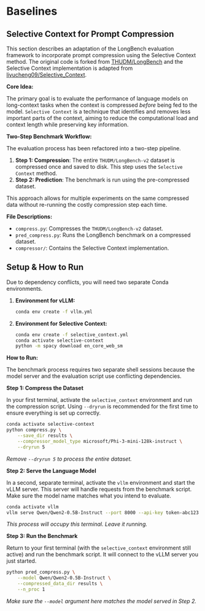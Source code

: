 # Baselines

## Selective Context for Prompt Compression

This section describes an adaptation of the LongBench evaluation framework to incorporate prompt compression using the Selective Context method. The original code is forked from [THUDM/LongBench](https://github.com/THUDM/LongBench) and the Selective Context implementation is adapted from [liyucheng09/Selective_Context](https://github.com/liyucheng09/Selective_Context).

**Core Idea:**

The primary goal is to evaluate the performance of language models on long-context tasks when the context is compressed *before* being fed to the model. `Selective Context` is a technique that identifies and removes less important parts of the context, aiming to reduce the computational load and context length while preserving key information.

**Two-Step Benchmark Workflow:**

The evaluation process has been refactored into a two-step pipeline.

1.  **Step 1: Compression**: The entire `THUDM/LongBench-v2` dataset is compressed once and saved to disk. This step uses the `Selective Context` method.
2.  **Step 2: Prediction**: The benchmark is run using the pre-compressed dataset.

This approach allows for multiple experiments on the same compressed data without re-running the costly compression step each time.

**File Descriptions:**

*   `compress.py`: Compresses the `THUDM/LongBench-v2` dataset.
*   `pred_compress.py`: Runs the LongBench benchmark on a compressed dataset.
*   `compressor/`: Contains the Selective Context implementation.

## Setup & How to Run

Due to dependency conflicts, you will need two separate Conda environments.

1.  **Environment for vLLM:**
    ```bash
    conda env create -f vllm.yml
    ```

2.  **Environment for Selective Context:**
    ```bash
    conda env create -f selective_context.yml
    conda activate selective-context
    python -m spacy download en_core_web_sm
    ```

**How to Run:**

The benchmark process requires two separate shell sessions because the model server and the evaluation script use conflicting dependencies.

**Step 1: Compress the Dataset**

In your first terminal, activate the `selective_context` environment and run the compression script. Using `--dryrun` is recommended for the first time to ensure everything is set up correctly.

```bash
conda activate selective-context
python compress.py \
    --save_dir results \
    --compressor_model_type microsoft/Phi-3-mini-128k-instruct \
    --dryrun 5
```
*Remove `--dryrun 5` to process the entire dataset.*

**Step 2: Serve the Language Model**

In a second, separate terminal, activate the `vllm` environment and start the vLLM server. This server will handle requests from the benchmark script. Make sure the model name matches what you intend to evaluate.

```bash
conda activate vllm
vllm serve Qwen/Qwen2-0.5B-Instruct --port 8000 --api-key token-abc123
```
*This process will occupy this terminal. Leave it running.*

**Step 3: Run the Benchmark**

Return to your first terminal (with the `selective_context` environment still active) and run the benchmark script. It will connect to the vLLM server you just started.

```bash
python pred_compress.py \
    --model Qwen/Qwen2-0.5B-Instruct \
    --compressed_data_dir results \
    --n_proc 1
```
*Make sure the `--model` argument here matches the model served in Step 2.*
